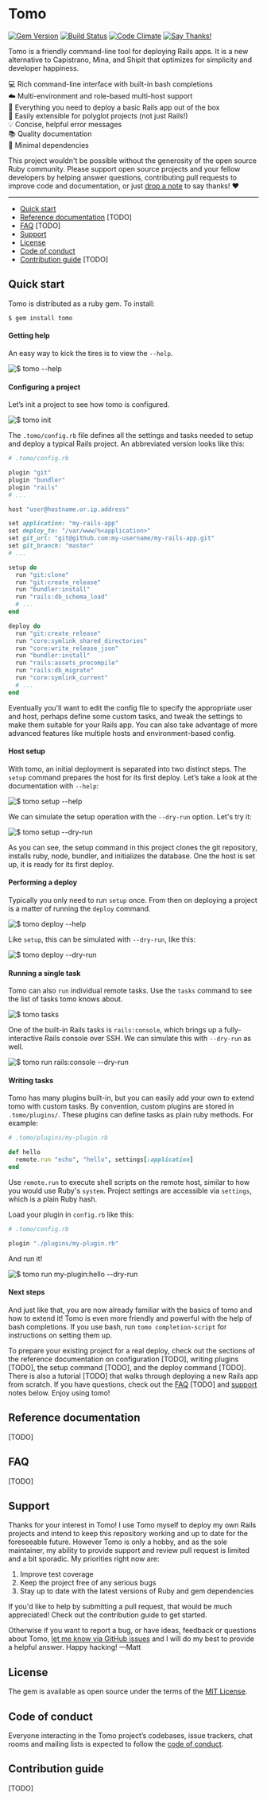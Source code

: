 # Tomo

[![Gem Version](https://badge.fury.io/rb/tomo.svg)](https://rubygems.org/gems/tomo)
[![Build Status](https://travis-ci.org/mattbrictson/tomo.svg?branch=master)](https://travis-ci.org/mattbrictson/tomo)
[![Code Climate](https://codeclimate.com/github/mattbrictson/tomo/badges/gpa.svg)](https://codeclimate.com/github/mattbrictson/tomo)
[![Say Thanks!](https://img.shields.io/badge/Say%20Thanks-!-1EAEDB.svg)](https://saythanks.io/to/mattbrictson)

Tomo is a friendly command-line tool for deploying Rails apps. It is a new alternative to Capistrano, Mina, and Shipit that optimizes for simplicity and developer happiness.

💻 Rich command-line interface with built-in bash completions<br/>
☁️ Multi-environment and role-based multi-host support<br/>
💎 Everything you need to deploy a basic Rails app out of the box<br/>
🔌 Easily extensible for polyglot projects (not just Rails!)<br/>
💡 Concise, helpful error messages<br/>
📚 Quality documentation<br/>
🔬 Minimal dependencies<br/>

This project wouldn't be possible without the generosity of the open source Ruby community. Please support open source projects and your fellow developers by helping answer questions, contributing pull requests to improve code and documentation, or just [drop a note](https://saythanks.io/to/mattbrictson) to say thanks! ❤️

---

- [Quick start](#quick-start)
- [Reference documentation](#reference-documentation) [TODO]
- [FAQ](#faq) [TODO]
- [Support](#support)
- [License](#license)
- [Code of conduct](#code-of-conduct)
- [Contribution guide](#contribution-guide) [TODO]

## Quick start

Tomo is distributed as a ruby gem. To install:

```
$ gem install tomo
```

#### Getting help

An easy way to kick the tires is to view the `--help`.

![$ tomo --help](./docs/_readme_images/tomo-help.png)

#### Configuring a project

Let’s init a project to see how tomo is configured.

![$ tomo init](./docs/_readme_images/tomo-init.png)

The `.tomo/config.rb` file defines all the settings and tasks needed to setup and deploy a typical Rails project. An abbreviated version looks like this:

```ruby
# .tomo/config.rb

plugin "git"
plugin "bundler"
plugin "rails"
# ...

host "user@hostname.or.ip.address"

set application: "my-rails-app"
set deploy_to: "/var/www/%<application>"
set git_url: "git@github.com:my-username/my-rails-app.git"
set git_branch: "master"
# ...

setup do
  run "git:clone"
  run "git:create_release"
  run "bundler:install"
  run "rails:db_schema_load"
  # ...
end

deploy do
  run "git:create_release"
  run "core:symlink_shared_directories"
  run "core:write_release_json"
  run "bundler:install"
  run "rails:assets_precompile"
  run "rails:db_migrate"
  run "core:symlink_current"
  # ...
end
```

Eventually you'll want to edit the config file to specify the appropriate user and host, perhaps define some custom tasks, and tweak the settings to make them suitable for your Rails app. You can also take advantage of more advanced features like multiple hosts and environment-based config.

#### Host setup

With tomo, an initial deployment is separated into two distinct steps. The `setup` command prepares the host for its first deploy. Let’s take a look at the documentation with `--help`:

![$ tomo setup --help](./docs/_readme_images/tomo-setup-help.png)

We can simulate the setup operation with the `--dry-run` option. Let's try it:

![$ tomo setup --dry-run](./docs/_readme_images/tomo-setup-dry-run.png)

As you can see, the setup command in this project clones the git repository, installs ruby, node, bundler, and initializes the database. One the host is set up, it is ready for its first deploy.

#### Performing a deploy

Typically you only need to run `setup` once. From then on deploying a project is a matter of running the `deploy` command.

![$ tomo deploy --help](./docs/_readme_images/tomo-deploy-help.png)

Like `setup`, this can be simulated with `--dry-run`, like this:

![$ tomo deploy --dry-run](./docs/_readme_images/tomo-deploy-dry-run.png)

#### Running a single task

Tomo can also `run` individual remote tasks. Use the `tasks` command to see the list of tasks tomo knows about.

![$ tomo tasks](./docs/_readme_images/tomo-tasks.png)

One of the built-in Rails tasks is `rails:console`, which brings up a fully-interactive Rails console over SSH. We can simulate this with `--dry-run` as well.

![$ tomo run rails:console --dry-run](./docs/_readme_images/tomo-run-rails-console-dry-run.png)

#### Writing tasks

Tomo has many plugins built-in, but you can easily add your own to extend tomo with custom tasks. By convention, custom plugins are stored in `.tomo/plugins/`. These plugins can define tasks as plain ruby methods. For example:

```ruby
# .tomo/plugins/my-plugin.rb

def hello
  remote.run "echo", "hello", settings[:application]
end
```

Use `remote.run` to execute shell scripts on the remote host, similar to how you would use Ruby's `system`. Project settings are accessible via `settings`, which is a plain Ruby hash.

Load your plugin in `config.rb` like this:

```ruby
# .tomo/config.rb

plugin "./plugins/my-plugin.rb"
```

And run it!

![$ tomo run my-plugin:hello --dry-run](./docs/_readme_images/tomo-run-hello-dry-run.png)

#### Next steps

And just like that, you are now already familiar with the basics of tomo and how to extend it! Tomo is even more friendly and powerful with the help of bash completions. If you use bash, run `tomo completion-script` for instructions on setting them up.

To prepare your existing project for a real deploy, check out the sections of the reference documentation on configuration [TODO], writing plugins [TODO], the setup command [TODO], and the deploy command [TODO]. There is also a tutorial [TODO] that walks through deploying a new Rails app from scratch. If you have questions, check out the [FAQ](#faq) [TODO] and [support](#support) notes below. Enjoy using tomo!

## Reference documentation

[TODO]

## FAQ

[TODO]

## Support

Thanks for your interest in Tomo! I use Tomo myself to deploy my own Rails projects and intend to keep this repository working and up to date for the foreseeable future. However Tomo is only a hobby, and as the sole maintainer, my ability to provide support and review pull request is limited and a bit sporadic. My priorities right now are:

1. Improve test coverage
2. Keep the project free of any serious bugs
3. Stay up to date with the latest versions of Ruby and gem dependencies

If you'd like to help by submitting a pull request, that would be much appreciated! Check out the contribution guide to get started.

Otherwise if you want to report a bug, or have ideas, feedback or questions about Tomo, [let me know via GitHub issues](https://github.com/mattbrictson/tomo/issues/new) and I will do my best to provide a helpful answer. Happy hacking! —Matt

## License

The gem is available as open source under the terms of the [MIT License](https://opensource.org/licenses/MIT).

## Code of conduct

Everyone interacting in the Tomo project’s codebases, issue trackers, chat rooms and mailing lists is expected to follow the [code of conduct](https://github.com/mattbrictson/tomo/blob/master/CODE_OF_CONDUCT.md).

## Contribution guide

[TODO]
